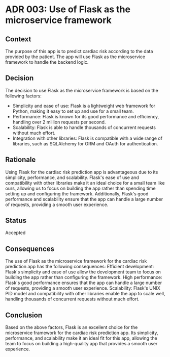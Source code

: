 # ADR 003: Use of Flask as the microservice framework
## Context
The purpose of this app is to predict cardiac risk according to the data provided by the patient. The app will use Flask as the microservice framework to handle the backend logic.
## Decision
The decision to use Flask as the microservice framework is based on the following factors:
* Simplicity and ease of use: Flask is a lightweight web framework for Python, making it easy to set up and use for a small team.
* Performance: Flask is known for its good performance and efficiency, handling over 2 million requests per second.
* Scalability: Flask is able to handle thousands of concurrent requests without much effort.
* Integration with other libraries: Flask is compatible with a wide range of libraries, such as SQLAlchemy for ORM and OAuth for authentication.
## Rationale
Using Flask for the cardiac risk prediction app is advantageous due to its simplicity, performance, and scalability. Flask's ease of use and compatibility with other libraries make it an ideal choice for a small team like ours, allowing us to focus on building the app rather than spending time setting up and configuring the framework. Additionally, Flask's good performance and scalability ensure that the app can handle a large number of requests, providing a smooth user experience.
## Status
Accepted
## Consequences
The use of Flask as the microservice framework for the cardiac risk prediction app has the following consequences:
Efficient development: Flask's simplicity and ease of use allow the development team to focus on building the app rather than configuring the framework.
High performance: Flask's good performance ensures that the app can handle a large number of requests, providing a smooth user experience.
Scalability: Flask's UNIX PID model and compatibility with other libraries enable the app to scale well, handling thousands of concurrent requests without much effort.
## Conclusion
Based on the above factors, Flask is an excellent choice for the microservice framework for the cardiac risk prediction app. Its simplicity, performance, and scalability make it an ideal fit for this app, allowing the team to focus on building a high-quality app that provides a smooth user experience.